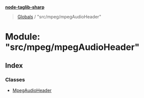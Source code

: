 **[node-taglib-sharp](../README.md)**

> [Globals](../globals.md) / "src/mpeg/mpegAudioHeader"

# Module: "src/mpeg/mpegAudioHeader"

## Index

### Classes

* [MpegAudioHeader](../classes/_src_mpeg_mpegaudioheader_.mpegaudioheader.md)
